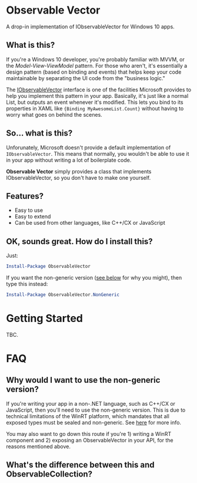 # Observable Vector

A drop-in implementation of IObservableVector for Windows 10 apps.

## What is this?

If you're a Windows 10 developer, you're probably familiar with MVVM, or the *Model-View-ViewModel* pattern. For those who aren't, it's essentially a design pattern (based on binding and events) that helps keep your code maintainable by separating the UI code from the "business logic."

The [IObservableVector](https://msdn.microsoft.com/en-us/library/windows/apps/br226052.aspx) interface is one of the facilities Microsoft provides to help you implement this pattern in your app. Basically, it's just like a normal List, but outputs an event whenever it's modified. This lets you bind to its properties in XAML like `{Binding MyAwesomeList.Count}` without having to worry what goes on behind the scenes.

## So... what is this?

Unforunately, Microsoft doesn't provide a default implementation of `IObservableVector`. This means that normally, you wouldn't be able to use it in your app without writing a lot of boilerplate code.

**Observable Vector** simply provides a class that implements IObservableVector, so you don't have to make one yourself.

## Features?

- Easy to use
- Easy to extend
- Can be used from other languages, like C++/CX or JavaScript

## OK, sounds great. How do I install this?

Just:

```powershell
Install-Package ObservableVector
```

If you want the non-generic version ([see below](#why-would-i-want-to-use-the-non-generic-version) for why you might), then type this instead:

```powershell
Install-Package ObservableVector.NonGeneric
```

# Getting Started

TBC.

# FAQ

## Why would I want to use the non-generic version?

If you're writing your app in a non-.NET language, such as C++/CX or JavaScript, then you'll need to use the non-generic version. This is due to technical limitations of the WinRT platform, which mandates that all exposed types must be sealed and non-generic. See [here](http://stackoverflow.com/questions/9509099/winrt-reason-for-disallowing-custom-generic-types-or-interfaces) for more info.

You may also want to go down this route if you're 1) writing a WinRT component and 2) exposing an ObservableVector in your API, for the reasons mentioned above.

## What's the difference between this and ObservableCollection?
